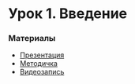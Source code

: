 # Урок 1. Введение

### Материалы
* [Презентация](./assets/Презентация.%20Введение.%20Знакомство%20с%20языками%20программирования.pptx.pdf)
* [Методичка](./assets/Методичка.%20Введение.pdf)
* [Видеозапись](https://gbcdn.mrgcdn.ru/uploads/record/286725/attachment/6374554f757d6e58c2b548c519ae3329.mp4)